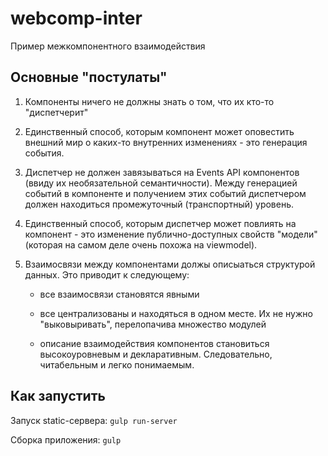 # webcomp-inter
Пример межкомпонентного взаимодействия

## Основные "постулаты"

1. Компоненты ничего не должны знать о том, что их кто-то "диспетчерит"

2. Единственный способ, которым компонент может оповестить внешний мир о каких-то внутренних изменениях - это генерация события.

3. Диспетчер не должен завязываться на Events API компонентов (ввиду их необязательной семантичности). Между генерацией событий в компоненте и получением этих событий диспетчером должен находиться промежуточный (транспортный) уровень.

4. Единственный способ, которым диспетчер может повлиять на компонент - это изменение публично-доступных свойств "модели" (которая на самом деле очень похожа на viewmodel).

5. Взаимосвязи между компонентами должы описыаться структурой данных. Это приводит к следующему:

    - все взаимосвязи становятся явными

    - все  централизованы и находяться в одном месте. Их не нужно "выковыривать", перелопачива множество модулей

    - описание взаимодействия компонентов становиться высокоуровневым и декларативным. Следовательно, читабельным и легко понимаемым.


## Как запустить

Запуск static-сервера:
`gulp run-server`

Сборка приложения:
`gulp`
